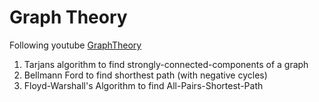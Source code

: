 # Graph Theory

Following youtube [GraphTheory](https://www.youtube.com/watch?v=09_LlHjoEiY&t=12358s)

1. Tarjans algorithm to find strongly-connected-components of a graph
2. Bellmann Ford to find shorthest path (with negative cycles)
3. Floyd-Warshall's Algorithm to find All-Pairs-Shortest-Path

